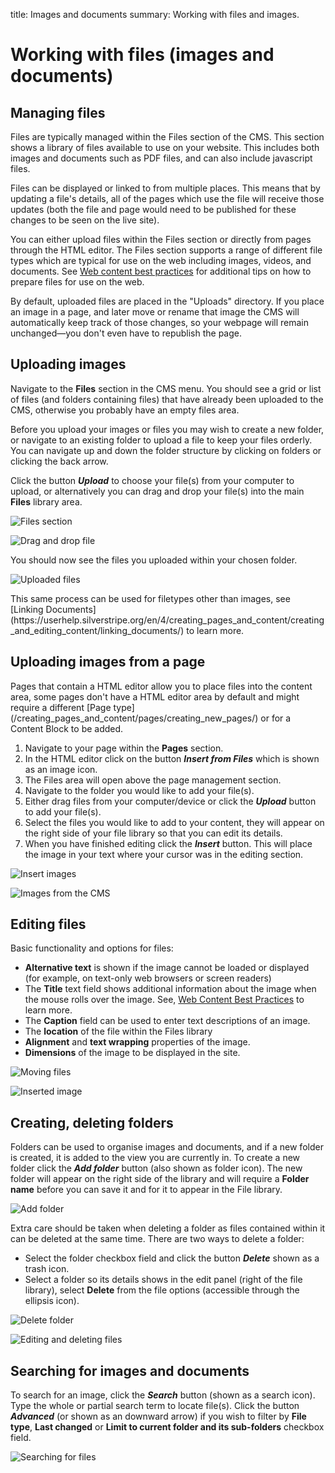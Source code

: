 title: Images and documents
summary: Working with files and images.

# Working with files (images and documents)

## Managing files

Files are typically managed within the Files section of the CMS. This section shows a library of files available to use on your website. This includes both images and documents such as PDF files, and can also include javascript files.

Files can be displayed or linked to from multiple places. This means that by updating a file's details, all of the pages which use the file will receive those updates (both the file and page would need to be published for these changes to be seen on the live site).

You can either upload files within the Files section or directly from pages through the HTML editor. The Files section supports a range of different file types which are typical for use on the web including images, videos, and documents. See [Web content best practices](https://userhelp.silverstripe.org/en/4/creating_pages_and_content/web_content_best_practices/) for additional tips on how to prepare files for use on the web.

<div class="note" markdown="1">
By default, uploaded files are placed in the "Uploads" directory.
If you place an image in a page, and later move or rename that image the CMS will automatically keep track of those changes, so your webpage will remain unchanged—you don't even have to republish the page.
</div>

## Uploading images

Navigate to the **Files** section in the CMS menu. You should see a grid or list of files (and folders containing files) that have already been uploaded to the CMS, otherwise you probably have an empty files area.

Before you upload your images or files you may wish to create a new folder, or navigate to an existing folder to upload a file to keep your files orderly. You can navigate up and down the folder structure by clicking on folders or clicking the back arrow.

Click the button ***Upload*** to choose your file(s) from your computer to upload, or alternatively you can drag and drop your file(s) into the main **Files** library area.

![Files section](/_images/files-section.png)

![Drag and drop file](/_images/files-drag-drop.png)

You should now see the files you uploaded within your chosen folder.

![Uploaded files](/_images/files-uploaded.png)

<div class="note" markdown="1">
This same process can be used for filetypes other than images, see [Linking Documents](https://userhelp.silverstripe.org/en/4/creating_pages_and_content/creating_and_editing_content/linking_documents/) to learn more.
</div>

## Uploading images from a page

<div class="note" markdown="1">
Pages that contain a HTML editor allow you to place files into the content area, some pages don't have a HTML editor area by default and might require a different [Page type](/creating_pages_and_content/pages/creating_new_pages/) or for a Content Block to be added.
</div>

1. Navigate to your page within the **Pages** section.
2. In the HTML editor click on the button ***Insert from Files*** which is shown as an image icon.  
3. The Files area will open above the page management section.
4. Navigate to the folder you would like to add your file(s).
5. Either drag files from your computer/device or click the ***Upload*** button to add your file(s).
6. Select the files you would like to add to your content, they will appear on the right side of your file library so that you can edit its details.
7. When you have finished editing click the ***Insert*** button. This will place the image in your text where your cursor was in the editing section.

![Insert images](/_images/Insert-Images.png)

![Images from the CMS](/_images/images-from-cms.png)

## Editing files

Basic functionality and options for files:
* **Alternative text** is shown if the image cannot be loaded or displayed (for example, on text-only web browsers or screen readers)
* The **Title** text field shows additional information about the image when the mouse rolls over the image. See, [Web Content Best Practices](https://userhelp.silverstripe.org/en/4/creating_pages_and_content/web_content_best_practices/) to learn more.
* The **Caption** field can be used to enter text descriptions of an image.
* The **location** of the file within the Files library
* **Alignment** and **text wrapping** properties of the image.
* **Dimensions** of the image to be displayed in the site.

![Moving files](/_images/move-file.png)

![Inserted image](/_images/inserted-image.png)

## Creating, deleting folders

Folders can be used to organise images and documents, and if a new folder is created, it is added to the view you are currently in. To create a new folder click the ***Add folder*** button (also shown as folder icon). The new folder will appear on the right side of the library and will require a **Folder name** before you can save it and for it to appear in the File library.

![Add folder](/_images/add-folder.png)

Extra care should be taken when deleting a folder as files contained within it can be deleted at the same time. There are two ways to delete a folder:

* Select the folder checkbox field and click the button ***Delete*** shown as a trash icon.
* Select a folder so its details shows in the edit panel (right of the file library), select **Delete** from the file options (accessible through the ellipsis icon).

![Delete folder](/_images/delete-folder.png)

![Editing and deleting files](/_images/edit-delete-files.png)

## Searching for images and documents

To search for an image, click the ***Search*** button (shown as a search icon). Type the whole or partial search term to  locate file(s). Click the button ***Advanced*** (or shown as an downward arrow) if you wish to filter by **File type**, **Last changed** or **Limit to current folder and its sub-folders** checkbox field.

![Searching for files](/_images/search-files.png)
